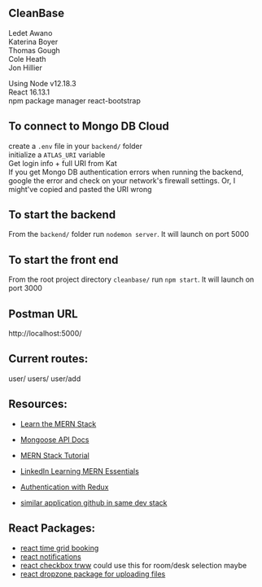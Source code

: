 ## CleanBase 
Ledet Awano\
Katerina Boyer\
Thomas Gough\
Cole Heath\
Jon Hillier

Using Node v12.18.3\
React 16.13.1\
npm package manager
react-bootstrap

## To connect to Mongo DB Cloud 
create a `.env` file in your `backend/`  folder\
initialize a `ATLAS_URI` variable\
Get login info + full URI from Kat\
If you get Mongo DB authentication errors when running the backend, google the error and check on your network's firewall settings. Or, I might've copied and pasted the URI wrong 

## To start the backend 
From the `backend/` folder run `nodemon server`. It will launch on port 5000

## To start the front end 
From the root project directory `cleanbase/` run  `npm start`. It will launch on port 3000

## Postman URL
http://localhost:5000/

## Current routes:
user/
users/
user/add

## Resources:
* [Learn the MERN Stack](https://medium.com/@beaucarnes/learn-the-mern-stack-by-building-an-exercise-tracker-mern-tutorial-59c13c1237a1)
* [Mongoose API Docs](https://mongoosejs.com/docs/index.html)
* [MERN Stack Tutorial](https://codingthesmartway.com/the-mern-stack-tutorial-building-a-react-crud-application-from-start-to-finish-part-2/)
* [LinkedIn Learning MERN Essentials](https://www.linkedin.com/learning/mern-essential-training/learn-all-about-mern?u=74650722)
* [Authentication with Redux](https://levelup.gitconnected.com/i-built-a-m-e-r-n-codebase-in-an-hour-742acd71ed7e)

* [similar application github in same dev stack](https://github.com/julia-/room-booking-system)

## React Packages:
* [react time grid booking](https://www.npmjs.com/package/react-booking-selector)
* [react notifications](https://www.npmjs.com/package/react-toastify)
* [react checkbox trww](https://www.npmjs.com/package/react-checkbox-tree) could use this for room/desk selection maybe
* [react dropzone package for uploading files](https://react-dropzone.js.org/)


